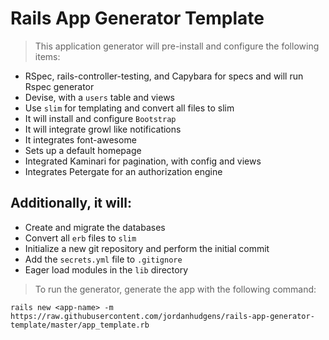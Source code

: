 # Rails App Generator Template

> This application generator will pre-install and configure the following items:

- RSpec, rails-controller-testing, and Capybara for specs and will run Rspec generator
- Devise, with a `users` table and views
- Use `slim` for templating and convert all files to slim
- It will install and configure `Bootstrap`
- It will integrate growl like notifications
- It integrates font-awesome
- Sets up a default homepage
- Integrated Kaminari for pagination, with config and views
- Integrates Petergate for an  authorization engine


## Additionally, it will:

- Create and migrate the databases
- Convert all `erb` files to `slim`
- Initialize a new git repository and perform the initial commit
- Add the `secrets.yml` file to `.gitignore`
- Eager load modules in the `lib` directory


> To run the generator, generate the app with the following command:

```
rails new <app-name> -m https://raw.githubusercontent.com/jordanhudgens/rails-app-generator-template/master/app_template.rb
```
